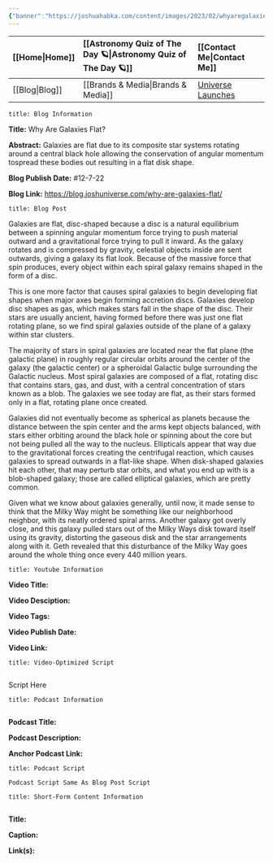 ```yaml
---
{"banner":"https://joshuahabka.com/content/images/2023/02/whyaregalaxiesflat--1-.png","banner_x":0.5,"dg-publish":true,"permalink":"/blog/why-are-galaxies-flat/","dgPassFrontmatter":true,"noteIcon":"","created":"","updated":""}
---
```




<div class="transclusion internal-embed is-loaded"><div class="markdown-embed">



| [[Home\|Home]] | [[Astronomy Quiz of The Day 🪐\|Astronomy Quiz of The Day 🪐]] | [[Contact Me\|Contact Me]]                                |
|:-------- |:-------------------------------- |:--------------------------------------------- |
| [[Blog\|Blog]] | [[Brands & Media\|Brands & Media]]           | [Universe Launches](https://stardashusa.com/) |


</div></div>


```ad-info
title: Blog Information
```

**Title:** Why Are Galaxies Flat?

**Abstract:** Galaxies are flat due to its composite star systems rotating around a central black hole allowing the conservation of angular momentum tospread these bodies out resulting in a flat disk shape.

**Blog Publish Date:** #12-7-22 

**Blog Link:** https://blog.joshuniverse.com/why-are-galaxies-flat/

```ad-abstract
title: Blog Post
```

Galaxies are flat, disc-shaped because a disc is a natural equilibrium between a spinning angular momentum force trying to push material outward and a gravitational force trying to pull it inward. As the galaxy rotates and is compressed by gravity, celestial objects inside are sent outwards, giving a galaxy its flat look. Because of the massive force that spin produces, every object within each spiral galaxy remains shaped in the form of a disc.

This is one more factor that causes spiral galaxies to begin developing flat shapes when major axes begin forming accretion discs. Galaxies develop disc shapes as gas, which makes stars fall in the shape of the disc. Their stars are usually ancient, having formed before there was just one flat rotating plane, so we find spiral galaxies outside of the plane of a galaxy within star clusters.

The majority of stars in spiral galaxies are located near the flat plane (the galactic plane) in roughly regular circular orbits around the center of the galaxy (the galactic center) or a spheroidal Galactic bulge surrounding the Galactic nucleus. Most spiral galaxies are composed of a flat, rotating disc that contains stars, gas, and dust, with a central concentration of stars known as a blob. The galaxies we see today are flat, as their stars formed only in a flat, rotating plane once created.

Galaxies did not eventually become as spherical as planets because the distance between the spin center and the arms kept objects balanced, with stars either orbiting around the black hole or spinning about the core but not being pulled all the way to the nucleus. Ellipticals appear that way due to the gravitational forces creating the centrifugal reaction, which causes galaxies to spread outwards in a flat-like shape. When disk-shaped galaxies hit each other, that may perturb star orbits, and what you end up with is a blob-shaped galaxy; those are called elliptical galaxies, which are pretty common.

Given what we know about galaxies generally, until now, it made sense to think that the Milky Way might be something like our neighborhood neighbor, with its neatly ordered spiral arms. Another galaxy got overly close, and this galaxy pulled stars out of the Milky Ways disk toward itself using its gravity, distorting the gaseous disk and the star arrangements along with it. Geth revealed that this disturbance of the Milky Way goes around the whole thing once every 440 million years.

```ad-info
title: Youtube Information
```

**Video Title:**

**Video Desciption:**

**Video Tags:**

**Video Publish Date:**

**Video Link:**

```ad-abstract
title: Video-Optimized Script


```

Script Here

```ad-info
title: Podcast Information


```

**Podcast Title:**

**Podcast Description:**

**Anchor Podcast Link:**

```ad-info
title: Podcast Script

Podcast Script Same As Blog Post Script

```


```ad-info
title: Short-Form Content Information


```

**Title:**

**Caption:**

**Link(s):**

